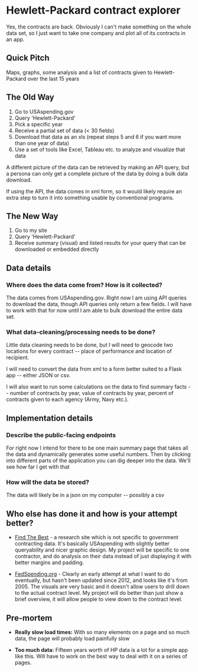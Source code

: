 # Hewlett-Packard contract explorer

Yes, the contracts are back. Obviously I can't make something on the whole data set, so I just want to take one company and plot all of its contracts in an app. 

## Quick Pitch

Maps, graphs, some analysis and a list of contracts given to Hewlett-Packard over the last 15 years

## The Old Way

1. Go to USAspending.gov
2. Query 'Hewlett-Packard'
3. Pick a specific year
4. Receive a partial set of data (< 30 fields) 
5. Download that data as an xls (repeat steps 5 and 6 if you want more than one year of data)
6. Use a set of tools like Excel, Tableau etc. to analyze and visualize that data

A different picture of the data can be retrieved by making an API query, but a persona can only get a complete picture of the data by doing a bulk data download.

If using the API, the data comes in xml form, so it would likely require an extra step to turn it into something usable by conventional programs.

## The New Way

1. Go to my site
3. Query 'Hewlett-Packard'
4. Receive summary (visual) and listed results for your query that can be downloaded or embedded directly

## Data details

### Where does the data come from? How is it collected?

The data comes from USAspending.gov. Right now I am using API queries to download the data, though API queries only return a few fields. I will have to work with that for now until I am able to bulk download the entire data set.

### What data-cleaning/processing needs to be done?

Little data cleaning needs to be done, but I will need to geocode two locations for every contract -- place of performance and location of recipient. 

I will need to convert the data from xml to a form better suited to a Flask app -- either JSON or csv.

I will also want to run some calculations on the data to find summary facts -- number of contracts by year, value of contracts by year, percent of contracts given to each agency (Army, Navy etc.).

## Implementation details

### Describe the public-facing endpoints

For right now I intend for there to be one main summary page that takes all the data and dynamically generates some useful numbers. Then by clicking into different parts of the application you can dig deeper into the data. We'll see how far I get with that

### How will the data be stored?

The data will likely be in a json on my computer -- possibly a csv

## Who else has done it and how is your attempt better?

- [Find The Best](http://www.findthebest.com/) - a research site which is not specific to government contracting data. It's basically USAspending with slightly better queryability and nicer graphic design. My project will be specific to one contractor, and do analysis on their data instead of just displaying it with better margins and padding.

- [FedSpending.org](http://www.fedspending.org/) - Clearly an early attempt at what I want to do eventually, but hasn't been updated since 2012, and looks like it's from 2005. The visuals are very basic and it doesn't allow users to drill down to the actual contract level. My project will do better than just show a brief overview, it will allow people to view down to the contract level.

## Pre-mortem

- **Really slow load times:** With so many elements on a page and so much data, the page will probably load painfully slow

- **Too much data:** Fifteen years worth of HP data is a lot for a simple app like this. Will have to work on the best way to deal with it on a series of pages.

